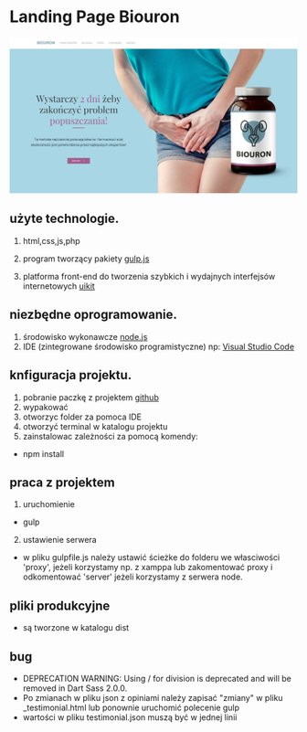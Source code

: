 # Landing Page Biouron

![Biouron](./layout.jpg)

## użyte technologie.

1. html,css,js,php
2. program tworzący pakiety [gulp.js](https://gulpjs.com/)

3. platforma front-end do tworzenia szybkich i wydajnych interfejsów internetowych [uikit](https://getuikit.com/)

## niezbędne oprogramowanie.

1. środowisko wykonawcze [node.js](https://nodejs.org/en/)
2. IDE (zintegrowane środowisko programistyczne) np: [Visual Studio Code](https://code.visualstudio.com/)

## knfiguracja projektu.

1. pobranie paczkę z projektem [github](https://github.com/pablop76/biouron)
2. wypakować
3. otworzyc folder za pomoca IDE
4. otworzyć terminal w katalogu projektu
5. zainstalowac zależności za pomocą komendy:

- npm install

## praca z projektem

1. uruchomienie

- gulp
2. ustawienie serwera
- w pliku gulpfile.js należy ustawić ścieżke do folderu we własciwości 'proxy', jeżeli korzystamy np. z xamppa
lub zakomentować proxy i odkomentować 'server' jeżeli korzystamy z serwera node.

## pliki produkcyjne

- są tworzone w katalogu dist

## bug
- DEPRECATION WARNING: Using / for division is deprecated and will be removed in Dart Sass 2.0.0.
- Po zmianach w pliku json z opiniami należy zapisać "zmiany" w pliku _testimonial.html lub ponownie uruchomić polecenie gulp 
- wartości w pliku testimonial.json muszą być w jednej linii

